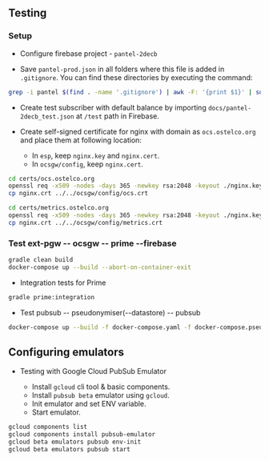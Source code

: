 ## Testing

### Setup

 * Configure firebase project - `pantel-2decb`
 
 * Save `pantel-prod.json` in all folders where this file is added in `.gitignore`.  You can find these directories by
   executing the command:

```bash
grep -i pantel $(find . -name '.gitignore') | awk -F: '{print $1}' | sort | uniq | sed 's/.gitignore//g'
```     
 
 * Create test subscriber with default balance by importing `docs/pantel-2decb_test.json` at `/test` path in Firebase.
 
 * Create self-signed certificate for nginx with domain as `ocs.ostelco.org` and place them at following location:
   * In `esp`, keep `nginx.key` and `nginx.cert`.
   * In `ocsgw/config`, keep `nginx.cert`.

```bash
cd certs/ocs.ostelco.org
openssl req -x509 -nodes -days 365 -newkey rsa:2048 -keyout ./nginx.key -out ./nginx.crt -subj '/CN=ocs.ostelco.org'
cp nginx.crt ../../ocsgw/config/ocs.crt
```

```bash
cd certs/metrics.ostelco.org
openssl req -x509 -nodes -days 365 -newkey rsa:2048 -keyout ./nginx.key -out ./nginx.crt -subj '/CN=metrics.ostelco.org'
cp nginx.crt ../../ocsgw/config/metrics.crt
```
   
### Test ext-pgw -- ocsgw -- prime --firebase

```bash
gradle clean build  
docker-compose up --build --abort-on-container-exit
```    

 * Integration tests for Prime

```bash
gradle prime:integration
``` 
 
 * Test pubsub -- pseudonymiser(--datastore) -- pubsub

```bash
docker-compose up --build -f docker-compose.yaml -f docker-compose.pseu.yaml --abort-on-container-exit
``` 

## Configuring emulators

 * Testing with Google Cloud PubSub Emulator
 
    * Install `gcloud` cli tool & basic components.
    * Install `pubsub beta` emulator using `gcloud`.
    * Init emulator and set ENV variable.
    * Start emulator.
    
```bash
gcloud components list
gcloud components install pubsub-emulator
gcloud beta emulators pubsub env-init
gcloud beta emulators pubsub start
```


